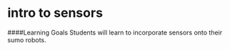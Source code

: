 # intro to sensors

####Learning Goals
Students will learn to incorporate sensors onto their sumo robots. 